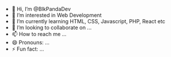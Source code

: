 - 👋 Hi, I’m @BlkPandaDev
- 👀 I’m interested in Web Development
- 🌱 I’m currently learning HTML, CSS, Javascript, PHP, React etc
- 💞️ I’m looking to collaborate on ...
- 📫 How to reach me ...
- 😄 Pronouns: ...
- ⚡ Fun fact: ...

<!---
BlkPandaDev/BlkPandaDev is a ✨ special ✨ repository because its `README.md` (this file) appears on your GitHub profile.
You can click the Preview link to take a look at your changes.
--->
